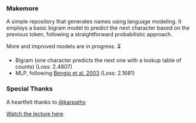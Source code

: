 ### Makemore

A simple repository that generates names using language modeling. It employs a basic bigram model to predict the next character based on the previous token, following a straightforward probabilistic approach.

More and improved models are in progress. ⏳

- Bigram (one character predicts the next one with a lookup table of counts) (Loss: 2.4807)
- MLP, following [Bengio et al. 2003](https://www.jmlr.org/papers/volume3/bengio03a/bengio03a.pdf) (Loss: 2.1681)

### Special Thanks

A heartfelt thanks to [@karpathy](https://github.com/karpathy)

[Watch the lecture here](https://www.youtube.com/watch?v=PaCmpygFfXo).
